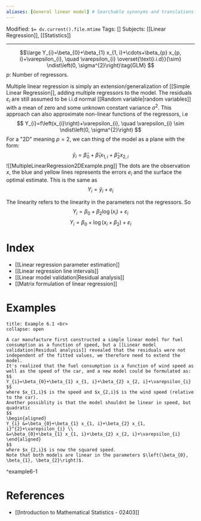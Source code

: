 ```yaml
---
aliases: [General linear model] # Searchable synonyms and translations
---
```


Modified: `$= dv.current().file.mtime`
Tags: []
Subjects: [[Linear Regression]], [[Statistics]]
****
$$\large
Y_{i}=\beta_{0}+\beta_{1} x_{1, i}+\cdots+\beta_{p} x_{p, i}+\varepsilon_{i}, \quad \varepsilon_{i} \overset{\text{i.i.d}}{\sim} \ndist\left(0, \sigma^{2}\right)\tag{GLM}
$$
$p:$ Number of regressors.

Multiple linear regression is simply an extension/generalization of [[Simple Linear Regression]], adding multiple regressors to the model.
The residuals $\varepsilon_i$ are still assumed to be i.i.d normal [[Random variable|random variables]] with a mean of zero and some unknown constant variance $\sigma^{2}$.
This approach can also approximate non-linear functions of the regressors, i.e
$$
Y_{i}=f\left(x_{i}\right)+\varepsilon_{i}, \quad \varepsilon_{i} \sim \ndist\left(0, \sigma^{2}\right)
$$
For a "2D" meaning $p=2$, we can thing of the model as a plane with the form:
$$
\hat{y}_{i}=\hat{\beta}_{0}+\hat{\beta}_{1} x_{1, i}+\hat{\beta}_{2} x_{2, i}
$$
<span class="centerImg">![[MultipleLinearRegression2DExample.png]]</span>
The dots are the observation $x$, the blue and yellow lines represents the errors $e_{i}$ and the surface the optimal estimate.
This is the same as
$$
Y_{i}=\hat{y}_{i}+e_{i}
$$

The linearity refers to the linearity in the parameters not the regressors. So
$$
Y_{i}=\beta_{0}+\beta_{2} \log \left(x_{i}\right)+\varepsilon_{i}\tag{Linear}
$$
$$
Y_{i}=\beta_{0}+\log \left(x_{i}+\beta_{2}\right)+\varepsilon_{i}\tag{Not linear}
$$

# Index
- [[Linear regression parameter estimation]]
- [[Linear regression line intervals]]
- [[Linear model validation|Residual analysis]]
- [[Matrix formulation of linear regression]]

# Examples
````ad-example
title: Example 6.1 <br>
collapse: open

A car manufacture first constructed a simple linear model for fuel consumption as a function of speed, but a [[Linear model validation|Residual analysis]] revealed that the residuals were not independent of the fitted values, we therefore need to extend the model.
It's realized that the fuel consumption is a function of wind speed as well as the speed of the car, and a new model could be formulated as:
$$
Y_{i}=\beta_{0}+\beta_{1} x_{1, i}+\beta_{2} x_{2, i}+\varepsilon_{i}
$$
where $x_{1,i}$ is the speed and $x_{2,i}$ is the wind speed (relative to the car).
Another possiblity is that the model shouldnt be linear in speed, but quadratic
$$
\begin{aligned}
Y_{i} &=\beta_{0}+\beta_{1} x_{1, i}+\beta_{2} x_{1, i}^{2}+\varepsilon_{i} \\
&=\beta_{0}+\beta_{1} x_{1, i}+\beta_{2} x_{2, i}+\varepsilon_{i}
\end{aligned}
$$
where $x_{2,i}$ is now the squared speed.
Note that both models are linear in the parameters $\left(\beta_{0}, \beta_{1}, \beta_{2}\right)$.
````
^example6-1

# References
- [[Introduction to Mathematical Statistics - 02403]]